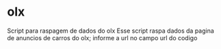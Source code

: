 # olx
Script para raspagem de dados do olx
Esse script raspa dados da pagina de anuncios de carros do olx; informe a url no campo url do codigo 
